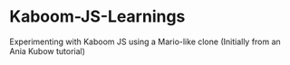 # Kaboom-JS-Learnings
Experimenting with Kaboom JS using a Mario-like clone (Initially from an Ania Kubow tutorial)
